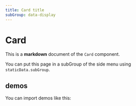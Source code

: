 ```yaml
---
title: Card title
subGroup: data-display
---
```


# Card

This is a **markdown** document of the `Card` component.

You can put this page in a subGroup of the side menu using `staticData.subGroup`.

## demos

You can import demos like this:

<Demo src="./demos/demo1.tsx" />

<Demo src="./demos/demo2.tsx" />

